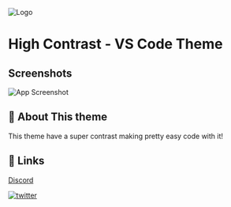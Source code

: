 ![Logo](https://i.postimg.cc/PrnHQ0f5/tumblr-e265212c4100e39cbb699da9efc282c9-9d8d6c23-250.png)
# High Contrast - VS Code Theme

  
## Screenshots

![App Screenshot](https://i.postimg.cc/VLwyCM4S/Captura-de-pantalla-2021-10-28-a-las-22-53-52.png)
  
## 🚀 About This theme

This theme have a super contrast making pretty easy code with it!
## 🔗 Links
[Discord](https://discord.gg/RwZ3BWgsGz)

[![twitter](https://img.shields.io/badge/twitter-1DA1F2?style=for-the-badge&logo=twitter&logoColor=white)](https://twitter.com/RuizSantaclara)

  